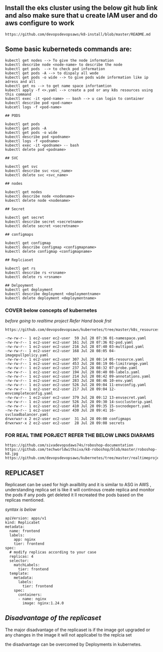 ## Install the eks cluster using the below git hub link and also make sure that u create IAM user and do aws configure to work
```
https://github.com/devopsdevopsaws/k8-install/blob/master/README.md
```

## Some basic kuberneteds commands are:
```
kubectl get nodes --> To give the node information 
kubectl describe node <node-name> to describe the node 
kubectl get pods  --> to check pod information
kubectl get pods -A --> to dispaly all wode
kubectl get pods -o wide --> to give pods wide information like ip adress and all
kubectl get ns --> to get name space infortamtion 
kubectl apply -f <>.yaml --> create a pod or any k8s resources using this command
kubectl exec -it <pod-name> -- bash --> u can login to container
kubectl describe pod <pod-name>
kubcetl logs -f <pod-name>

## PODS

kubectl get pods
kubectl get pods -A
kubectl get pods -o wide
kubectl describe pod <podname>
kubectl logs -f <podname>
kubectl exec -it <podname> -- bash
kubectl delete pod <podname>

## SVC

kubectl get svc
kubectl describe svc <svc_name>
kubectl delete svc <svc_name>

## nodes

kubectl get nodes
kubectl describe node <nodename>
kubectl delete node <nodename>

## Secret

kubectl get secret
kubectl describe secret <secretname>
kubectl delete secret <secretname>

## configmaps

kubectl get configmap
kubectl describe configmap <configmapname>
kubectl delete configmap <configmapname>

## Replciaset

kubectl get rs
kubectl describe rs <rsname>
kubectl delete rs <rsname>

## Delpoyment
kubectl get deployment
kubectl describe deployment <deploymentname>
kubectl delete deployment <deploymentname>
```
### COVER below concepts of kubernetes 
*before going to realtime project*
*Refer Hand book frst*
```
https://github.com/devopsdevopsaws/kubernetes/tree/master/k8s_resources

-rw-rw-r-- 1 ec2-user ec2-user  59 Jul 28 07:36 01-namespace.yaml
-rw-rw-r-- 1 ec2-user ec2-user 161 Jul 28 07:36 02-pod.yaml
-rw-rw-r-- 1 ec2-user ec2-user 216 Jul 28 07:40 03-multipod.yaml
-rw-rw-r-- 1 ec2-user ec2-user 168 Jul 28 08:05 04-imagepullpolicy.yaml
-rw-rw-r-- 1 ec2-user ec2-user 307 Jul 28 08:14 05-resource.yaml
-rw-rw-r-- 1 ec2-user ec2-user 453 Jul 28 08:19 06-limitrange.yaml
-rw-rw-r-- 1 ec2-user ec2-user 237 Jul 28 08:32 07-probe.yaml
-rw-rw-r-- 1 ec2-user ec2-user 194 Jul 28 08:40 08-labels.yaml
-rw-rw-r-- 1 ec2-user ec2-user 214 Jul 28 08:42 09-annotations.yaml
-rw-rw-r-- 1 ec2-user ec2-user 283 Jul 28 08:46 10-env.yaml
-rw-rw-r-- 1 ec2-user ec2-user 526 Jul 28 09:04 11-envconfig.yaml
-rw-rw-r-- 1 ec2-user ec2-user 217 Jul 28 09:04 12-envcompleteconfig.yaml
-rw-rw-r-- 1 ec2-user ec2-user 379 Jul 28 09:12 13-envsecret.yaml
-rw-rw-r-- 1 ec2-user ec2-user 526 Jul 28 09:30 14-svcclusterip.yaml
-rw-rw-r-- 1 ec2-user ec2-user 410 Jul 28 09:35 15-svcnodeport.yaml
-rw-rw-r-- 1 ec2-user ec2-user 430 Jul 28 09:41 16-svcloadbalancer.yaml
drwxrwxr-x 2 ec2-user ec2-user  31 Jul 28 09:00 configmaps
drwxrwxr-x 2 ec2-user ec2-user  28 Jul 28 09:08 secrets

```

### FOR REAL TIME PORJECT REFER THE BELOW LINKS DIARAMS

```
https://github.com/sivadevopsdaws74s/roboshop-documentation
https://github.com/techworldwithsiva/k8-roboshop/blob/master/roboshop-k8.jpg
https://github.com/devopsdevopsaws/kubernetes/tree/master/realtimeproject

```

## REPLICASET

Replicaset can be used for high availblity and it is similar to ASG in AWS , understanding replica set is like it will continous create replica and monitor the pods if any pods get deleted it ll recreated the pods based on the replicas mentioned. 

*syntax is below*

```
apiVersion: apps/v1
kind: ReplicaSet
metadata:
  name: frontend
  labels:
    app: nginx
    tier: frontend
spec:
  # modify replicas according to your case
  replicas: 4
  selector:
    matchLabels:
      tier: frontend
  template:
    metadata:
      labels:
        tier: frontend
    spec:
      containers:
      - name: nginx
        image: nginx:1.24.0

```

***Disadvantage of the replicaset***
------------------------------------

The major disadvantage of the replicaset is if the image got upgraded or any changes in the image it will not applicabel to the replcia set 

the disadvantage can be overcomed by Deployments in kubernetes.

